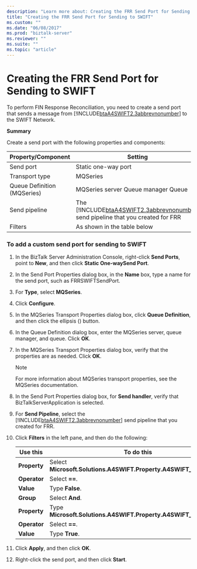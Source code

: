 ```yaml
---
description: "Learn more about: Creating the FRR Send Port for Sending to SWIFT"
title: "Creating the FRR Send Port for Sending to SWIFT"
ms.custom: ""
ms.date: "06/08/2017"
ms.prod: "biztalk-server"
ms.reviewer: ""
ms.suite: ""
ms.topic: "article"
---
```

# Creating the FRR Send Port for Sending to SWIFT
To perform FIN Response Reconciliation, you need to create a send port that sends a message from [!INCLUDE[btaA4SWIFT2.3abbrevnonumber](../../includes/btaa4swift2-3abbrevnonumber-md.md)] to the SWIFT Network.  

 **Summary**  

 Create a send port with the following properties and components:  


|     Property/Component      |                                                               Setting                                                                |
|-----------------------------|--------------------------------------------------------------------------------------------------------------------------------------|
|          Send port          |                                                         Static one-way port                                                          |
|       Transport type        |                                                               MQSeries                                                               |
| Queue Definition (MQSeries) |                                                 MQSeries server Queue manager Queue                                                  |
|        Send pipeline        | The [!INCLUDE[btaA4SWIFT2.3abbrevnonumber](../../includes/btaa4swift2-3abbrevnonumber-md.md)] send pipeline that you created for FRR |
|           Filters           |                                                     As shown in the table below                                                      |

### To add a custom send port for sending to SWIFT  

1. In the BizTalk Server Administration Console, right-click **Send Ports**, point to **New**, and then click **Static One-waySend Port**.  

2. In the Send Port Properties dialog box, in the **Name** box, type a name for the send port, such as FRRSWIFTSendPort.  

3. For **Type**, select **MQSeries**.  

4. Click **Configure**.  

5. In the MQSeries Transport Properties dialog box, click **Queue Definition**, and then click the ellipsis () button.  

6. In the Queue Definition dialog box, enter the MQSeries server, queue manager, and queue. Click **OK**.  

7. In the MQSeries Transport Properties dialog box, verify that the properties are as needed. Click **OK**.  

   > [!NOTE]
   >  For more information about MQSeries transport properties, see the MQSeries documentation.  

8. In the Send Port Properties dialog box, for **Send handler**, verify that BizTalkServerApplication is selected.  

9. For **Send Pipeline**, select the [!INCLUDE[btaA4SWIFT2.3abbrevnonumber](../../includes/btaa4swift2-3abbrevnonumber-md.md)] send pipeline that you created for FRR.  

10. Click **Filters** in the left pane, and then do the following:  


    |   Use this   |                            To do this                             |
    |--------------|-------------------------------------------------------------------|
    | **Property** |  Select **Microsoft.Solutions.A4SWIFT.Property.A4SWIFT_Failed**.  |
    | **Operator** |                          Select **==**.                           |
    |  **Value**   |                          Type **False**.                          |
    |  **Group**   |                          Select **And**.                          |
    | **Property** | Type **Microsoft.Solutions.A4SWIFT.Property.A4SWIFT_SwiftBound**. |
    | **Operator** |                          Select **==**.                           |
    |  **Value**   |                          Type **True**.                           |


11. Click **Apply**, and then click **OK**.  

12. Right-click the send port, and then click **Start**.
